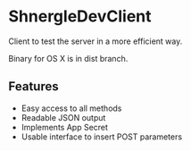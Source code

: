 ShnergleDevClient
=================

Client to test the server in a more efficient way.

Binary for OS X is in dist branch.


Features
--------

* Easy access to all methods
* Readable JSON output
* Implements App Secret
* Usable interface to insert POST parameters
